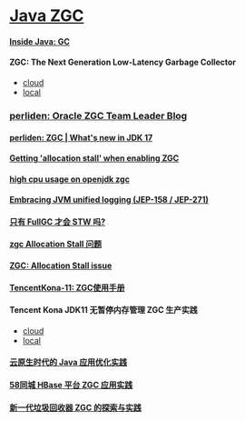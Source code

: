 # [Java ZGC](https://wiki.openjdk.java.net/display/zgc/Main)

#### [Inside Java: GC](https://inside.java/tag/gc)

#### ZGC: The Next Generation Low-Latency Garbage Collector

* [cloud](http://cr.openjdk.java.net/~pliden/slides/ZGC-OracleDevLive-2020.pdf)
* [local](../pdf/ZGC-OracleDevLive-2020.pdf)

### [perliden: Oracle ZGC Team Leader Blog](https://malloc.se/)

#### [perliden: ZGC | What's new in JDK 17](https://malloc.se/blog/zgc-jdk17)

#### [Getting 'allocation stall' when enabling ZGC](https://stackoverflow.com/a/61923235)

#### [high cpu usage on openjdk zgc](https://stackoverflow.com/q/64815418)

#### [Embracing JVM unified logging (JEP-158 / JEP-271)](https://blog.arkey.fr/2020/07/28/embracing-jvm-unified-logging-jep-158-jep-271/)

#### [只有 FullGC 才会 STW 吗?](https://www.zhihu.com/question/371699670/answer/1348382472)

#### [zgc Allocation Stall 问题](https://www.cnblogs.com/lizo/p/14270686.html) 

#### [ZGC: Allocation Stall issue](https://answers.ycrash.io/question/zgc-allocation-stall-issue?q=446)

#### [TencentKona-11: ZGC使用手册](https://github.com/Tencent/TencentKona-11/wiki/ZGC%E4%BD%BF%E7%94%A8%E6%89%8B%E5%86%8C)

#### Tencent Kona JDK11 无暂停内存管理 ZGC 生产实践

* [cloud](https://cloud.tencent.com/developer/article/1836895)
* [local](../html/Tencent%20Kona%20JDK11%20无暂停内存管理.html)

#### [云原生时代的 Java 应用优化实践](https://cloud.tencent.com/developer/article/1949451)

#### [58同城 HBase 平台 ZGC 应用实践](https://heapdump.cn/article/3706373)

#### [新一代垃圾回收器 ZGC 的探索与实践](https://tech.meituan.com/2020/08/06/new-zgc-practice-in-meituan.html)
